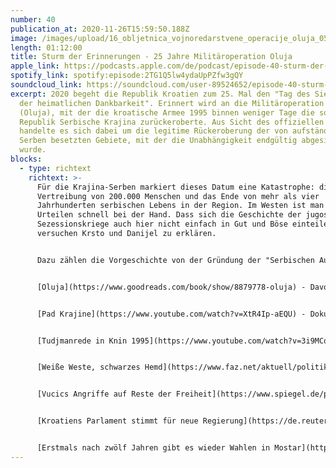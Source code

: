 ```yaml
---
number: 40
publication_at: 2020-11-26T15:59:50.188Z
image: /images/upload/16_obljetnica_vojnoredarstvene_operacije_oluja_05082011_kninska_tvrdjava_155.jpeg
length: 01:12:00
title: Sturm der Erinnerungen - 25 Jahre Militäroperation Oluja
apple_link: https://podcasts.apple.com/de/podcast/episode-40-sturm-der-erinnerungen-25-jahre-milit%C3%A4roperation/id1170436903?i=1000488431599
spotify_link: spotify:episode:2TG1Q5lw4ydaUpPZfw3gQY
soundcloud_link: https://soundcloud.com/user-89524652/episode-40-sturm-der-erinnerungen-25-jahre-militaroperation-oluja
excerpt: 2020 begeht die Republik Kroatien zum 25. Mal den "Tag des Sieges und
  der heimatlichen Dankbarkeit". Erinnert wird an die Militäroperation "Sturm"
  (Oluja), mit der die kroatische Armee 1995 binnen weniger Tage die sogenannten
  Republik Serbische Krajina zurückeroberte. Aus Sicht des offiziellen Kroatiens
  handelte es sich dabei um die legitime Rückeroberung der von aufständischen
  Serben besetzten Gebiete, mit der die Unabhängigkeit endgültig abgesichert
  wurde.
blocks:
  - type: richtext
    richtext: >-
      Für die Krajina-Serben markiert dieses Datum eine Katastrophe: die
      Vertreibung von 200.000 Menschen und das Ende von mehr als vier
      Jahrhunderten serbischen Lebens in der Region. Im Westen ist man mit
      Urteilen schnell bei der Hand. Dass sich die Geschichte der jugoslawischen
      Sezessionskriege auch hier nicht einfach in Gut und Böse einteilen lässt,
      versuchen Krsto und Danijel zu erklären.


      Dazu zählen die Vorgeschichte von der Gründung der "Serbischen Autonomen Oblast Krajina" bis zu ihrem Ende. Außerdem erklären sie, warum in diesem Jahr die Gedenkfeiern etwas anders abliefen, als in den vergangenen Jahren. Daneben erfahrt ihr, warum Fascho-Rocker Thompson nicht mehr so gut auf die FAZ zu sprechen ist, warum sich der Start der slowenischen Fußballliga verschiebt und warum in Serbien unter Vucic auf einmal gegen investigative Journalistennetzwerke ermittelt wird.


      [Oluja](https://www.goodreads.com/book/show/8879778-oluja) - Davor Marijan (Kroatisch)


      [Pad Krajine](https://www.youtube.com/watch?v=XtR4Ip-aEQU) - Dokumentation von Vreme (Serbisch)


      [Tudjmanrede in Knin 1995](https://www.youtube.com/watch?v=3i9MCq5OCKs) (Kroatisch)


      [Weiße Weste, schwarzes Hemd](https://www.faz.net/aktuell/politik/marko-perkovi-alias-thompson-wie-ist-er-wirklich-16866765.html?premium) - Potrait und Interview mit Thompson (FAZ)


      [Vucics Angriffe auf Reste der Freiheit](https://www.spiegel.de/politik/ausland/serbien-aleksandar-vucics-angriff-auf-die-reste-der-freiheit-a-b6303bc7-03f8-4809-9eb2-bf0d55c8d542?sara_ecid=soci_upd_KsBF0AFjflf0DZCxpPYDCQgO1dEMph) (Spiegel)


      [Kroatiens Parlament stimmt für neue Regierung](https://de.reuters.com/article/koatien-regierung-idDEKCN24P0N2) (Reuters)


      [Erstmals nach zwölf Jahren gibt es wieder Wahlen in Mostar](https://www.derstandard.de/story/2000119312471/erstmals-nach-zwoelf-jahrenwahlen-in-mostar) (Standard)
---
```

